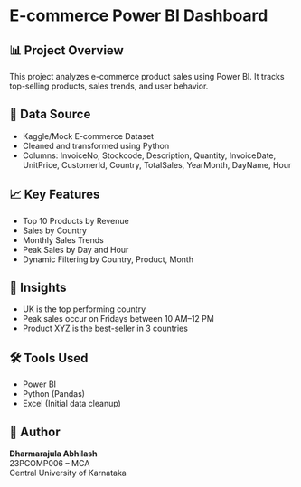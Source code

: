 # E-commerce Power BI Dashboard

## 📊 Project Overview
This project analyzes e-commerce product sales using Power BI. It tracks top-selling products, sales trends, and user behavior.

## 📁 Data Source
- Kaggle/Mock E-commerce Dataset
- Cleaned and transformed using Python
- Columns: InvoiceNo, Stockcode, Description, Quantity, InvoiceDate, UnitPrice, CustomerId, Country, TotalSales, YearMonth, DayName, Hour

## 📈 Key Features
- Top 10 Products by Revenue
- Sales by Country
- Monthly Sales Trends
- Peak Sales by Day and Hour
- Dynamic Filtering by Country, Product, Month

## 🧠 Insights
- UK is the top performing country
- Peak sales occur on Fridays between 10 AM–12 PM
- Product XYZ is the best-seller in 3 countries



## 🛠 Tools Used
- Power BI
- Python (Pandas)
- Excel (Initial data cleanup)

## 📌 Author
**Dharmarajula Abhilash**  
23PCOMP006 – MCA  
Central University of Karnataka  

